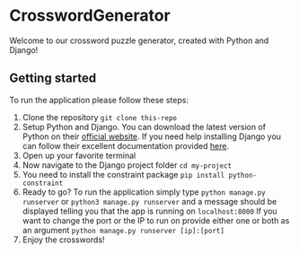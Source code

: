 # CrosswordGenerator
Welcome to our crossword puzzle generator, created with Python and Django!

## Getting started
To run the application please follow these steps:
1. Clone the repository
```git clone this-repo```
2. Setup Python and Django. You can download the latest version of Python on their [official website](https://www.python.org/downloads/). If you need help installing Django you can follow their excellent documentation provided [here](https://docs.djangoproject.com/en/2.1/howto/windows/).
3. Open up your favorite terminal
4. Now navigate to the Django project folder
```cd my-project```
5. You need to install the constraint package ```pip install python-constraint```
6. Ready to go? To run the application simply type
```python manage.py runserver``` or 
```python3 manage.py runserver```
and a message should be displayed telling you that the app is running on ```localhost:8000```
If you want to change the port or the IP to run on provide either one or both as an argument
```python manage.py runserver [ip]:[port]```
8. Enjoy the crosswords!
